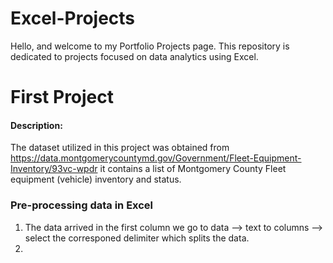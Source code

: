 # Excel-Projects
Hello, and welcome to my Portfolio Projects page. This repository is dedicated to projects focused on data analytics using Excel.


# First Project
#### Description:
The dataset utilized in this project was obtained from https://data.montgomerycountymd.gov/Government/Fleet-Equipment-Inventory/93vc-wpdr
it contains a list of Montgomery County Fleet equipment (vehicle) inventory and status.

### Pre-processing data in Excel 
1. The data arrived in the first column we go to data --> text to columns --> select the corresponed delimiter which splits the data.
2.  
